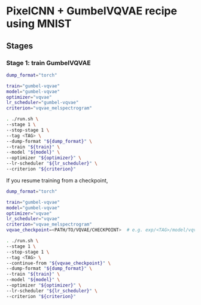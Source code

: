# PixelCNN + GumbelVQVAE recipe using MNIST

## Stages

### Stage 1: train GumbelVQVAE

```sh
dump_format="torch"

train="gumbel-vqvae"
model="gumbel-vqvae"
optimizer="vqvae"
lr_scheduler="gumbel-vqvae"
criterion="vqvae_melspectrogram"

. ./run.sh \
--stage 1 \
--stop-stage 1 \
--tag <TAG> \
--dump-format "${dump_format}" \
--train "${train}" \
--model "${model}" \
--optimizer "${optimizer}" \
--lr-scheduler "${lr_scheduler}" \
--criterion "${criterion}"
```

If you resume training from a checkpoint,

```sh
dump_format="torch"

train="gumbel-vqvae"
model="gumbel-vqvae"
optimizer="vqvae"
lr_scheduler="vqvae"
criterion="vqvae_melspectrogram"
vqvae_checkpoint=<PATH/TO/VQVAE/CHECKPOINT>  # e.g. exp/<TAG>/model/vqvae/last.pth

. ./run.sh \
--stage 1 \
--stop-stage 1 \
--tag <TAG> \
--continue-from "${vqvae_checkpoint}" \
--dump-format "${dump_format}" \
--train "${train}" \
--model "${model}" \
--optimizer "${optimizer}" \
--lr-scheduler "${lr_scheduler}" \
--criterion "${criterion}"
```
